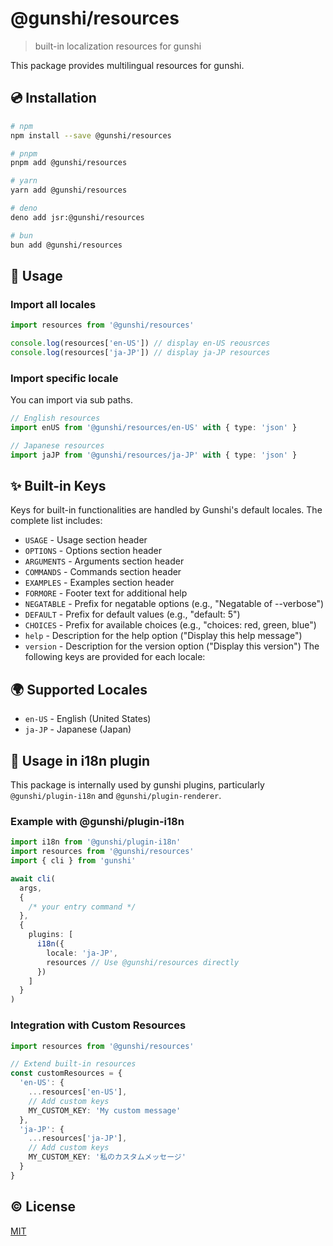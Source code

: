 # @gunshi/resources

> built-in localization resources for gunshi

This package provides multilingual resources for gunshi.

## 💿 Installation

```sh
# npm
npm install --save @gunshi/resources

# pnpm
pnpm add @gunshi/resources

# yarn
yarn add @gunshi/resources

# deno
deno add jsr:@gunshi/resources

# bun
bun add @gunshi/resources
```

## 🚀 Usage

### Import all locales

```ts
import resources from '@gunshi/resources'

console.log(resources['en-US']) // display en-US reousrces
console.log(resources['ja-JP']) // display ja-JP resources
```

### Import specific locale

You can import via sub paths.

```ts
// English resources
import enUS from '@gunshi/resources/en-US' with { type: 'json' }

// Japanese resources
import jaJP from '@gunshi/resources/ja-JP' with { type: 'json' }
```

## ✨ Built-in Keys

Keys for built-in functionalities are handled by Gunshi's default locales. The complete list includes:

- `USAGE` - Usage section header
- `OPTIONS` - Options section header
- `ARGUMENTS` - Arguments section header
- `COMMANDS` - Commands section header
- `EXAMPLES` - Examples section header
- `FORMORE` - Footer text for additional help
- `NEGATABLE` - Prefix for negatable options (e.g., "Negatable of --verbose")
- `DEFAULT` - Prefix for default values (e.g., "default: 5")
- `CHOICES` - Prefix for available choices (e.g., "choices: red, green, blue")
- `help` - Description for the help option ("Display this help message")
- `version` - Description for the version option ("Display this version")
  The following keys are provided for each locale:

## 🌍 Supported Locales

- `en-US` - English (United States)
- `ja-JP` - Japanese (Japan)

## 🧩 Usage in i18n plugin

This package is internally used by gunshi plugins, particularly `@gunshi/plugin-i18n` and `@gunshi/plugin-renderer`.

### Example with @gunshi/plugin-i18n

```ts
import i18n from '@gunshi/plugin-i18n'
import resources from '@gunshi/resources'
import { cli } from 'gunshi'

await cli(
  args,
  {
    /* your entry command */
  },
  {
    plugins: [
      i18n({
        locale: 'ja-JP',
        resources // Use @gunshi/resources directly
      })
    ]
  }
)
```

### Integration with Custom Resources

```ts
import resources from '@gunshi/resources'

// Extend built-in resources
const customResources = {
  'en-US': {
    ...resources['en-US'],
    // Add custom keys
    MY_CUSTOM_KEY: 'My custom message'
  },
  'ja-JP': {
    ...resources['ja-JP'],
    // Add custom keys
    MY_CUSTOM_KEY: '私のカスタムメッセージ'
  }
}
```

## ©️ License

[MIT](http://opensource.org/licenses/MIT)
